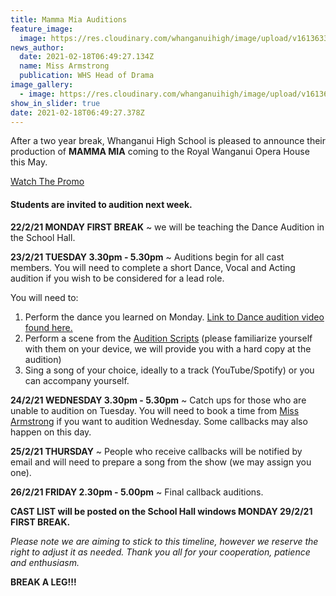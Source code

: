 ```yaml
---
title: Mamma Mia Auditions
feature_image:
  image: https://res.cloudinary.com/whanganuihigh/image/upload/v1613633033/News/Mamma_Mia_1st_poster.png
news_author:
  date: 2021-02-18T06:49:27.134Z
  name: Miss Armstrong
  publication: WHS Head of Drama
image_gallery:
  - image: https://res.cloudinary.com/whanganuihigh/image/upload/v1613637236/News/Mamma_Mia.png
show_in_slider: true
date: 2021-02-18T06:49:27.378Z
---
```

After a two year break, Whanganui High School is pleased to announce their production of **MAMMA MIA** coming to the Royal Wanganui Opera House this May.  

[Watch The Promo](https://drive.google.com/file/d/1Gig2c9_T88qu2N8jDItRyzF6p-uPEXM7/view?ts=602e1b35)

#### Students are invited to audition next week.

**22/2/21 MONDAY FIRST BREAK** ~ we will be teaching the Dance Audition in the School Hall.

**23/2/21 TUESDAY 3.30pm - 5.30pm** ~ Auditions begin for all cast members. You will need to complete a short Dance, Vocal and Acting audition if you wish to be considered for a lead role.

You will need to:  

1. Perform the dance you learned on Monday. [Link to Dance audition video found here.](https://www.facebook.com/watch/?v=855335925311759)
2. Perform a scene from the [Audition Scripts](https://mtow.org/attachments/article/278/Mamma%20Mia%20Audition%20Scenes.pdf) (please familiarize yourself with them on your device, we will provide you with a hard copy at the audition)
3. Sing a song of your choice, ideally to a track (YouTube/Spotify) or you can accompany yourself.

**24/2/21 WEDNESDAY 3.30pm - 5.30pm** ~ Catch ups for those who are unable to audition on Tuesday. You will need to book a time from [Miss Armstrong](mailto:armstrong.r@whs.ac.nz) if you want to audition Wednesday. Some callbacks may also happen on this day.

**25/2/21 THURSDAY** ~ People who receive callbacks will be notified by email and will need to prepare a song from the show (we may assign you one).

**26/2/21 FRIDAY 2.30pm - 5.00pm** ~ Final callback auditions.

**CAST LIST will be posted on the School Hall windows MONDAY 29/2/21 FIRST BREAK.**

*Please note we are aiming to stick to this timeline, however we reserve the right to adjust it as needed. Thank you all for your cooperation, patience and enthusiasm.*

**BREAK A LEG!!!**